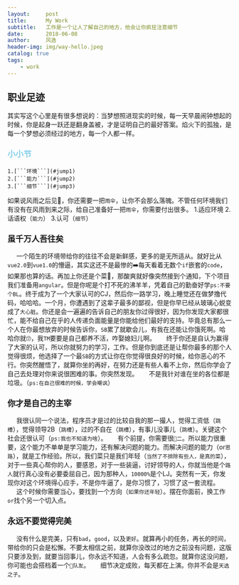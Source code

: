 ```yaml
---
layout:     post
title:      My Work
subtitle:   工作是一个让人了解自己的地方，他会让你疯狂注意细节
date:       2018-06-08
author:     风逸
header-img: img/way-hello.jpeg
catalog: true
tags:
    - work
---
```


## 职业足迹
其实写这个心里是有很多想说的：当梦想照进现实的时候，每一天早晨闹钟想起的时候，你是起身一跃还是翻身盖被，才是证明自己的最好答案。焰火下的孤独，是每一个梦想必须经过的地方，每一个人都一样。
### <span style="font-size: 18px;color: skyblue">小小节</span>
```
1.[```环境```](#jump1)
2.[```能力```](#jump2)
3.[```细节```](#jump3)
```
如果说风雨之后见🌈，你还需要一把```雨伞```，让你不会那么落魄。不管任何环境我们有没有在风雨到来之际，给自己准备好一把```雨伞```，你需要付出很多。
1.适应环境
2.话语权（```能力```）
3.认可（```细节```）
### <span id="jump1" style="font-size: 18px">虽千万人吾往矣</span>
<span style="margin-left: 20px;">一个</span>陌生的环境带给你的往往不会是新鲜感，更多的是无所适从。就好比从```vue2.0```到```vue1.0```的懵逼，其实这还不是最惨的➡️每天看着无数个```if```嵌套的```code```，如果那也算的话。再加上你还是个菜🐔，那酸爽就好像突然接到个通知，下个项目我们准备用```angular```。但是你呢是个打不死的沸羊羊，凭着自己的勤奋好学```ps:不要个BL```。终于成为了一个大家认可的CJ，然后你一路学习，晚上睡觉还在做梦撸代码，哈哈哈。一个月，你遭遇到了这辈子最多的鄙视，但是你早已经从玻璃心蜕变成了```大心脏```。你还是会一遍遍的告诉自己的朋友你过得很好，因为你发现大家都很忙，能不给自己在乎的人传递负面能量是你能给他们最好的支持。毕竟总有那么一个人在你最想放弃的时候告诉你，```SB```累了就歇会儿，有我在还能让你饿死啊。哈哈你就🙄️，我```TM```要要是自己都养不活，咋娶媳妇儿啊。
<span style="margin-left: 20px">终于</span>你还是自认为赢得了大家的认可，所以你就努力的学习，工作。但是你到底还是让帮你最多的那个人觉得很烦，他选择了一个最```SB```的方式让你在你觉得很良好的时候，给你恶心的不行。你突然醒悟了，就算你坐的再好，在努力还是有些人看不上你，然后你学会了自己去处理对你来说很困难的事。你突然发现。
<span style="margin-left: 20px">不是</span>我针对谁在坐的各位都是垃圾。（```ps:在自己很难的时候，学会嘲讽```）
### <span id="jump2" style="font-size: 18px">你才是自己的主宰</span>
<span style="margin-left: 20px;">我很认同</span>一个说法，程序员才是过的比较自我的那一撮人，觉得工资低（```跳槽```），觉得领导2B（```跳槽```），过的不自在（```跳槽```），有事儿没事儿（```跳槽```）。关键这个社会还很认可（```ps:我也不知道为啥```）。
<span style="margin-left: 20px;">有个前提，</span>你需要很```🐂二```。所以能力很重要，这个能力不单单是学习能力，还有解决问题的能力。而解决问题的能力（or```思路```），就是工作经验。所以，我们菜只是我们年轻（```当然了不排除有些人，是真的菜```），对于一些真心帮你的人，要感恩，对于一些装逼，讨好领导的人，你就当他是个```路人```就行真心没有必要委屈自己，因为那种人，```10000%```是个LJ。突然有一天，你发现你对这个环境得心应手，不是你牛逼了，是你习惯了，习惯了这一套流程。
<span style="margin-left: 20px;">这个时候</span>你需要当心，要找到一个方向（```如果你还年轻```）。摆在你面前，换工作```or```找个另一个切入点。
### <span id="jump3" style="font-size: 18px">永远不要觉得完美</span>
<span style="margin-left: 20px;">没有什么是</span>完美，只有```bad```，```good```，以及```更好```。就算再小的任务，再长的时间，带给你的只会是松懈。不要太相信之前，就算你没改过的地方之前没有问题，这版只要涉及到，就要当回事儿，你永远不知道，人会有多么疏忽。就算你这没问题，你可能也会搭档着一个```🐷队友```。
<span style="margin-left: 20px;">细节决定成败，</span>每天都在上演。你并不会是```天选之子```。

